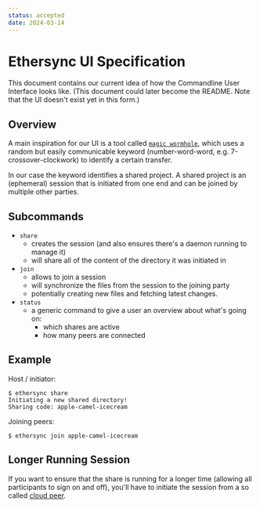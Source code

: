 ```yaml
---
status: accepted
date: 2024-03-14
---
```

# Ethersync UI Specification

This document contains our current idea of how the Commandline User Interface looks like.
(This document could later become the README. Note that the UI doesn't exist yet in this form.)

## Overview

A main inspiration for our UI is a tool called [`magic wormhole`](https://magic-wormhole.readthedocs.io/en/latest/welcome.html#example),
which uses a random but easily communicable keyword (number-word-word, e.g. 7-crossover-clockwork) to identify a certain transfer.

In our case the keyword identifies a shared project.
A shared project is an (ephemeral) session that is initiated from one end and can be joined by multiple other parties.

## Subcommands

- `share`
    - creates the session (and also ensures there's a daemon running to manage it)
    - will share all of the content of the directory it was initiated in
- `join`
    - allows to join a session
    - will synchronize the files from the session to the joining party
    - potentially creating new files and fetching latest changes.
- `status`
    - a generic command to give a user an overview about what's going on:
        - which shares are active
        - how many peers are connected

## Example

Host / initiator:
```
$ ethersync share
Initiating a new shared directory!
Sharing code: apple-camel-icecream
```

Joining peers:
```
$ ethersync join apple-camel-icecream
```

## Longer Running Session

If you want to ensure that the share is running for a longer time (allowing all participants to sign on and off), you'll have to initiate the session from a so called [cloud peer](https://www.inkandswitch.com/local-first/).
